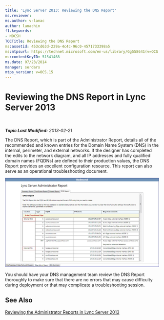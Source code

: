 ```yaml
---
title: 'Lync Server 2013: Reviewing the DNS Report'
ms.reviewer: 
ms.author: v-lanac
author: lanachin
f1.keywords:
- NOCSH
TOCTitle: Reviewing the DNS Report
ms:assetid: 453cd63d-229a-4c4c-96c0-4571733398a5
ms:mtpsurl: https://technet.microsoft.com/en-us/library/Gg558641(v=OCS.15)
ms:contentKeyID: 51541468
ms.date: 07/23/2014
manager: serdars
mtps_version: v=OCS.15
---
```


<div data-xmlns="http://www.w3.org/1999/xhtml">

<div class="topic" data-xmlns="http://www.w3.org/1999/xhtml" data-msxsl="urn:schemas-microsoft-com:xslt" data-cs="http://msdn.microsoft.com/en-us/">

<div data-asp="http://msdn2.microsoft.com/asp">

# Reviewing the DNS Report in Lync Server 2013

</div>

<div id="mainSection">

<div id="mainBody">

<span> </span>

_**Topic Last Modified:** 2013-02-21_

The DNS Report, which is part of the Administrator Report, details all of the recommended and known entries for the Domain Name System (DNS) in the internal, perimeter, and external networks. If the designer has completed the edits to the network diagram, and all IP addresses and fully qualified domain names (FQDNs) are defined to their production values, the DNS Report provides an excellent configuration resource. This report can also serve as an operational troubleshooting document.

![DNS Admin Report](images/Gg558641.9dd1e810-ddc7-4816-a806-4239baf9ec51(OCS.15).jpg "DNS Admin Report")

You should have your DNS management team review the DNS Report thoroughly to make sure that there are no errors that may cause difficulty during deployment or that may complicate a troubleshooting session.

<div>

## See Also


[Reviewing the Administrator Reports in Lync Server 2013](lync-server-2013-reviewing-the-administrator-reports.md)  
  

</div>

</div>

<span> </span>

</div>

</div>

</div>

